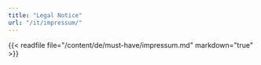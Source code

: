 ```yaml
---
title: "Legal Notice"
url: "/it/impressum/"
---
```


{{< readfile file="/content/de/must-have/impressum.md" markdown="true" >}}
